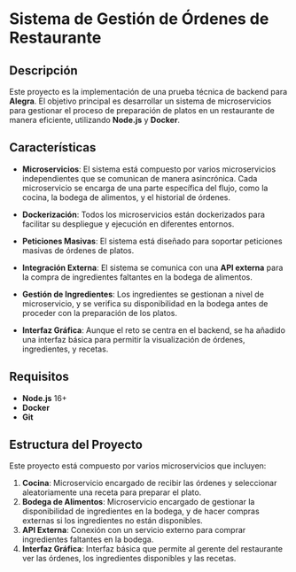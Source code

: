 # Sistema de Gestión de Órdenes de Restaurante

## Descripción

Este proyecto es la implementación de una prueba técnica de backend para **Alegra**. El objetivo principal es desarrollar un sistema de microservicios para gestionar el proceso de preparación de platos en un restaurante de manera eficiente, utilizando **Node.js** y **Docker**.

## Características

- **Microservicios**: El sistema está compuesto por varios microservicios independientes que se comunican de manera asincrónica. Cada microservicio se encarga de una parte específica del flujo, como la cocina, la bodega de alimentos, y el historial de órdenes.
  
- **Dockerización**: Todos los microservicios están dockerizados para facilitar su despliegue y ejecución en diferentes entornos.
  
- **Peticiones Masivas**: El sistema está diseñado para soportar peticiones masivas de órdenes de platos.

- **Integración Externa**: El sistema se comunica con una **API externa** para la compra de ingredientes faltantes en la bodega de alimentos.

- **Gestión de Ingredientes**: Los ingredientes se gestionan a nivel de microservicio, y se verifica su disponibilidad en la bodega antes de proceder con la preparación de los platos.

- **Interfaz Gráfica**: Aunque el reto se centra en el backend, se ha añadido una interfaz básica para permitir la visualización de órdenes, ingredientes, y recetas.

## Requisitos

- **Node.js** 16+
- **Docker**
- **Git**

## Estructura del Proyecto

Este proyecto está compuesto por varios microservicios que incluyen:

1. **Cocina**: Microservicio encargado de recibir las órdenes y seleccionar aleatoriamente una receta para preparar el plato.
2. **Bodega de Alimentos**: Microservicio encargado de gestionar la disponibilidad de ingredientes en la bodega, y de hacer compras externas si los ingredientes no están disponibles.
3. **API Externa**: Conexión con un servicio externo para comprar ingredientes faltantes en la bodega.
4. **Interfaz Gráfica**: Interfaz básica que permite al gerente del restaurante ver las órdenes, los ingredientes disponibles y las recetas.
